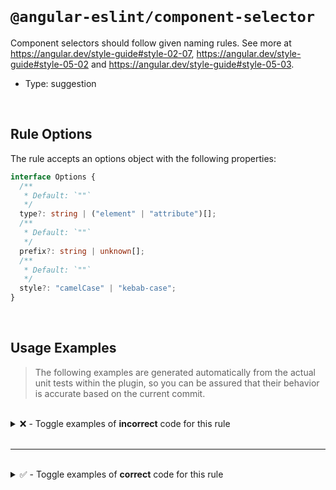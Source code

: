 <!--

  DO NOT EDIT.

  This markdown file was autogenerated using a mixture of the following files as the source of truth for its data:
  - ../../src/rules/component-selector.ts
  - ../../tests/rules/component-selector/cases.ts

  In order to update this file, it is therefore those files which need to be updated, as well as potentially the generator script:
  - ../../../../tools/scripts/generate-rule-docs.ts

-->

<br>

# `@angular-eslint/component-selector`

Component selectors should follow given naming rules. See more at https://angular.dev/style-guide#style-02-07, https://angular.dev/style-guide#style-05-02
and https://angular.dev/style-guide#style-05-03.

- Type: suggestion

<br>

## Rule Options

The rule accepts an options object with the following properties:

```ts
interface Options {
  /**
   * Default: `""`
   */
  type?: string | ("element" | "attribute")[];
  /**
   * Default: `""`
   */
  prefix?: string | unknown[];
  /**
   * Default: `""`
   */
  style?: "camelCase" | "kebab-case";
}

```

<br>

## Usage Examples

> The following examples are generated automatically from the actual unit tests within the plugin, so you can be assured that their behavior is accurate based on the current commit.

<br>

<details>
<summary>❌ - Toggle examples of <strong>incorrect</strong> code for this rule</summary>

<br>

#### Custom Config

```json
{
  "rules": {
    "@angular-eslint/component-selector": [
      "error",
      {
        "type": "element",
        "prefix": "sg",
        "style": "kebab-case"
      }
    ]
  }
}
```

<br>

#### ❌ Invalid Code

```ts
@Component({
  selector: 'foo-bar'
            ~~~~~~~~~
})
class Test {}
```

<br>

---

<br>

#### Custom Config

```json
{
  "rules": {
    "@angular-eslint/component-selector": [
      "error",
      {
        "type": "element",
        "prefix": "sg",
        "style": "kebab-case"
      }
    ]
  }
}
```

<br>

#### ❌ Invalid Code

```ts
@Component({
  selector: 'app-foo-bar'
            ~~~~~~~~~~~~~
})
class Test {}
```

<br>

---

<br>

#### Custom Config

```json
{
  "rules": {
    "@angular-eslint/component-selector": [
      "error",
      {
        "type": "attribute",
        "prefix": [
          "cd",
          "ng"
        ],
        "style": "kebab-case"
      }
    ]
  }
}
```

<br>

#### ❌ Invalid Code

```ts
@Component({
  selector: '[app-foo-bar]'
            ~~~~~~~~~~~~~~~
})
class Test {}
```

<br>

---

<br>

#### Custom Config

```json
{
  "rules": {
    "@angular-eslint/component-selector": [
      "error",
      {
        "type": "element",
        "prefix": [
          "foo",
          "cd",
          "ng"
        ],
        "style": "kebab-case"
      }
    ]
  }
}
```

<br>

#### ❌ Invalid Code

```ts
@Component({
  selector: 'app-foo-bar[baz].app'
            ~~~~~~~~~~~~~~~~~~~~~~
})
class Test {}
```

<br>

---

<br>

#### Custom Config

```json
{
  "rules": {
    "@angular-eslint/component-selector": [
      "error",
      {
        "type": "attribute",
        "prefix": "ng",
        "style": "camelCase"
      }
    ]
  }
}
```

<br>

#### ❌ Invalid Code

```ts
@Component({
  selector: '[ng-bar-foo]'
            ~~~~~~~~~~~~~~
})
class Test {}
```

<br>

---

<br>

#### Custom Config

```json
{
  "rules": {
    "@angular-eslint/component-selector": [
      "error",
      {
        "type": "element",
        "prefix": "app",
        "style": "kebab-case"
      }
    ]
  }
}
```

<br>

#### ❌ Invalid Code

```ts
@Component({
  selector: 'appFooBar'
            ~~~~~~~~~~~
})
class Test {}
```

<br>

---

<br>

#### Custom Config

```json
{
  "rules": {
    "@angular-eslint/component-selector": [
      "error",
      {
        "type": "element",
        "prefix": "app",
        "style": "kebab-case"
      }
    ]
  }
}
```

<br>

#### ❌ Invalid Code

```ts
@Component({
  selector: 'app'
            ~~~~~
})
class Test {}
```

<br>

---

<br>

#### Custom Config

```json
{
  "rules": {
    "@angular-eslint/component-selector": [
      "error",
      {
        "type": "element",
        "prefix": [
          "app",
          "ng"
        ],
        "style": "camelCase"
      }
    ]
  }
}
```

<br>

#### ❌ Invalid Code

```ts
@Component({
  selector: '[appFooBar]'
            ~~~~~~~~~~~~~
})
class Test {}
```

<br>

---

<br>

#### Custom Config

```json
{
  "rules": {
    "@angular-eslint/component-selector": [
      "error",
      {
        "type": "attribute",
        "prefix": [
          "app",
          "ng"
        ],
        "style": "kebab-case"
      }
    ]
  }
}
```

<br>

#### ❌ Invalid Code

```ts
@Component({
  selector: `app-foo-bar`
            ~~~~~~~~~~~~~
})
class Test {}
```

<br>

---

<br>

#### Custom Config

```json
{
  "rules": {
    "@angular-eslint/component-selector": [
      "error",
      {
        "type": "attribute",
        "prefix": [
          "app",
          "ng"
        ],
        "style": "camelCase"
      }
    ]
  }
}
```

<br>

#### ❌ Invalid Code

```ts
@Component({
  selector: 'appFooBar'
            ~~~~~~~~~~~
})
class Test {}
```

<br>

---

<br>

#### Custom Config

```json
{
  "rules": {
    "@angular-eslint/component-selector": [
      "error",
      {
        "type": "element",
        "prefix": [
          "app"
        ],
        "style": "camelCase"
      }
    ]
  }
}
```

<br>

#### ❌ Invalid Code

```ts
@Component({
  encapsulation: ViewEncapsulation.ShadowDom,
  selector: 'appFooBar'
            ~~~~~~~~~~~
})
class Test {}
```

<br>

---

<br>

#### Custom Config

```json
{
  "rules": {
    "@angular-eslint/component-selector": [
      "error",
      {
        "type": "element",
        "prefix": [
          "app"
        ],
        "style": "camelCase"
      }
    ]
  }
}
```

<br>

#### ❌ Invalid Code

```ts
@Component({
  encapsulation: ViewEncapsulation.ShadowDom,
  selector: 'app'
            ~~~~~
})
class Test {}
```

<br>

---

<br>

#### Custom Config

```json
{
  "rules": {
    "@angular-eslint/component-selector": [
      "error",
      {
        "type": "element",
        "prefix": [
          "app",
          "toh"
        ],
        "style": "kebab-case"
      }
    ]
  }
}
```

<br>

#### ❌ Invalid Code

```ts
@Component({
  selector: 'root'
            ~~~~~~
})
class Test {}
```

<br>

---

<br>

#### Custom Config

```json
{
  "rules": {
    "@angular-eslint/component-selector": [
      "error",
      {
        "type": "element",
        "prefix": "sg",
        "style": "kebab-case"
      }
    ]
  }
}
```

<br>

#### ❌ Invalid Code

```ts
@Component({
  selector: 'sgggg-bar'
            ~~~~~~~~~~~
})
class Test {}
```

</details>

<br>

---

<br>

<details>
<summary>✅ - Toggle examples of <strong>correct</strong> code for this rule</summary>

<br>

#### Custom Config

```json
{
  "rules": {
    "@angular-eslint/component-selector": [
      "error",
      {
        "type": "element",
        "prefix": "sg",
        "style": "kebab-case"
      }
    ]
  }
}
```

<br>

#### ✅ Valid Code

```ts
@Component({
  selector: 'sg-foo-bar'
})
class Test {}
```

<br>

---

<br>

#### Custom Config

```json
{
  "rules": {
    "@angular-eslint/component-selector": [
      "error",
      {
        "type": "attribute",
        "prefix": [
          "app",
          "ng"
        ],
        "style": "kebab-case"
      }
    ]
  }
}
```

<br>

#### ✅ Valid Code

```ts
@Component({
  selector: '[ng-foo-bar]'
})
class Test {}
```

<br>

---

<br>

#### Custom Config

```json
{
  "rules": {
    "@angular-eslint/component-selector": [
      "error",
      {
        "type": "element",
        "prefix": [
          "app",
          "cd",
          "ng"
        ],
        "style": "kebab-case"
      }
    ]
  }
}
```

<br>

#### ✅ Valid Code

```ts
@Component({
  selector: 'app-foo-bar[baz].app'
})
class Test {}
```

<br>

---

<br>

#### Custom Config

```json
{
  "rules": {
    "@angular-eslint/component-selector": [
      "error",
      {
        "type": "element",
        "prefix": [
          "app",
          "cd",
          "ngg"
        ],
        "style": "kebab-case"
      }
    ]
  }
}
```

<br>

#### ✅ Valid Code

```ts
@Component({ selector: 'app-bar' }) class TestOne {}
@Component({ selector: 'ngg-bar' }) class TestTwo {}
```

<br>

---

<br>

#### Custom Config

```json
{
  "rules": {
    "@angular-eslint/component-selector": [
      "error",
      {
        "type": "element",
        "prefix": "app",
        "style": "camelCase"
      }
    ]
  }
}
```

<br>

#### ✅ Valid Code

```ts
@Component({
  selector: 'appBarFoo'
})
class Test {}
```

<br>

---

<br>

#### Custom Config

```json
{
  "rules": {
    "@angular-eslint/component-selector": [
      "error",
      {
        "type": "element",
        "prefix": "app1",
        "style": "kebab-case"
      }
    ]
  }
}
```

<br>

#### ✅ Valid Code

```ts
@Component({
  selector: 'app1-foo-bar'
})
class Test {}
```

<br>

---

<br>

#### Custom Config

```json
{
  "rules": {
    "@angular-eslint/component-selector": [
      "error",
      {
        "type": "element",
        "prefix": "app",
        "style": "kebab-case"
      }
    ]
  }
}
```

<br>

#### ✅ Valid Code

```ts
const selectorName = 'appFooBar';
@Component({
  selector: selectorName
})
class Test {}
```

<br>

---

<br>

#### Custom Config

```json
{
  "rules": {
    "@angular-eslint/component-selector": [
      "error",
      {
        "type": "element",
        "prefix": "app",
        "style": "kebab-case"
      }
    ]
  }
}
```

<br>

#### ✅ Valid Code

```ts
@Component({
  selector: 'app-foo-bar'
})
class Test {}
```

<br>

---

<br>

#### Custom Config

```json
{
  "rules": {
    "@angular-eslint/component-selector": [
      "error",
      {
        "type": "attribute",
        "prefix": [
          "app",
          "baz"
        ],
        "style": "kebab-case"
      }
    ]
  }
}
```

<br>

#### ✅ Valid Code

```ts
@Component({
  selector: 'baz-[app-bar-foo][foe].bar'
})
class Test {}
```

<br>

---

<br>

#### Custom Config

```json
{
  "rules": {
    "@angular-eslint/component-selector": [
      "error",
      {
        "type": "element",
        "prefix": [
          "app",
          "ng"
        ],
        "style": "kebab-case"
      }
    ]
  }
}
```

<br>

#### ✅ Valid Code

```ts
@Component({
  selector: 'app-bar-foo[baz].bar'
})
class Test {}
```

<br>

---

<br>

#### Custom Config

```json
{
  "rules": {
    "@angular-eslint/component-selector": [
      "error",
      {
        "type": [
          "attribute",
          "element"
        ],
        "prefix": [
          "app",
          "ng"
        ],
        "style": "camelCase"
      }
    ]
  }
}
```

<br>

#### ✅ Valid Code

```ts
@Component({
  selector: \`[appFooBar]\`
})
class Test {}
```

<br>

---

<br>

#### Custom Config

```json
{
  "rules": {
    "@angular-eslint/component-selector": [
      "error",
      {
        "type": [
          "attribute",
          "element"
        ],
        "prefix": [
          "app",
          "ng"
        ],
        "style": "camelCase"
      }
    ]
  }
}
```

<br>

#### ✅ Valid Code

```ts
@Component({
  selector: \`
    [appFooBar]
  \`
})
class Test {}
```

<br>

---

<br>

#### Custom Config

```json
{
  "rules": {
    "@angular-eslint/component-selector": [
      "error",
      {
        "type": [
          "attribute",
          "element"
        ],
        "prefix": [
          "app",
          "ng"
        ],
        "style": "camelCase"
      }
    ]
  }
}
```

<br>

#### ✅ Valid Code

```ts
@Component({
  selector: \`
    [appFooBar],
    [appBarFoo]
  \`
})
class Test {}
```

<br>

---

<br>

#### Custom Config

```json
{
  "rules": {
    "@angular-eslint/component-selector": [
      "error",
      {
        "type": [
          "attribute",
          "element"
        ],
        "prefix": [
          "app",
          "ng"
        ],
        "style": "camelCase"
      }
    ]
  }
}
```

<br>

#### ✅ Valid Code

```ts
@Component({
  selector: \`button[appFooBar]\`
})
class Test {}
```

<br>

---

<br>

#### Custom Config

```json
{
  "rules": {
    "@angular-eslint/component-selector": [
      "error",
      {
        "type": [
          "element"
        ],
        "prefix": [
          "app"
        ],
        "style": "camelCase"
      }
    ]
  }
}
```

<br>

#### ✅ Valid Code

```ts
@Component({
  selector: \`app-foo-bar\`,
  encapsulation: ViewEncapsulation.ShadowDom
})
class Test {}
```

<br>

---

<br>

#### Custom Config

```json
{
  "rules": {
    "@angular-eslint/component-selector": [
      "error",
      {
        "type": [
          "element"
        ],
        "prefix": [
          "app"
        ],
        "style": "kebab-case"
      }
    ]
  }
}
```

<br>

#### ✅ Valid Code

```ts
@Component({
  selector: \`app-foo-bar\`,
  encapsulation: ViewEncapsulation.ShadowDom
})
class Test {}
```

<br>

---

<br>

#### Custom Config

```json
{
  "rules": {
    "@angular-eslint/component-selector": [
      "error",
      {
        "type": [
          "element"
        ],
        "prefix": [
          "bar"
        ],
        "style": "kebab-case"
      }
    ]
  }
}
```

<br>

#### ✅ Valid Code

```ts
@Directive({
  selector: 'app-foo-bar'
})
class Test {}
```

<br>

---

<br>

#### Custom Config

```json
{
  "rules": {
    "@angular-eslint/component-selector": [
      "error",
      {
        "type": "element",
        "style": "kebab-case",
        "prefix": ""
      }
    ]
  }
}
```

<br>

#### ✅ Valid Code

```ts
@Component({
  selector: 'singleword'
})
class Test {}
```

</details>

<br>
